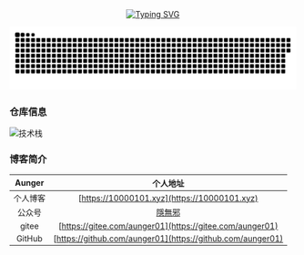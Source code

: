 <div align="center">
  <a href="https://aunger.eu.org">
    <img src="https://readme-typing-svg.demolab.com?font=Fira+Code&pause=1000&color=024EF7&width=435&lines=纵有疾风起，人生不言弃！&center=true&size=27" alt="Typing SVG">
  </a>
</div>


![](https://raw.githubusercontent.com/aunger01/aunger01/output/github-contribution-grid-snake-dark.svg)


### 仓库信息
![技术栈](https://github-readme-stats.vercel.app/api/top-langs/?username=aunger01&layout=compact&theme=tokyonight)   


### 博客简介

| Aunger | 个人地址 |
| :----:| :----: | 
| 个人博客 | [https://10000101.xyz](https://10000101.xyz) | 
| 公众号 | [隱無邪]([https://mp.weixin.qq.com/s/_vgnXoQ8FSobD3OfRAf5gw](https://mp.weixin.qq.com/s/uAw3TORc_gvPpBwQxb1vpg)) | 
| gitee|[https://gitee.com/aunger01](https://gitee.com/aunger01)  | 
| GitHub|[https://github.com/aunger01](https://github.com/aunger01)| 




<!--旧简介
- 👋 Hi, I’m @aunger01
- 👀 I’m interested in : Beauty
- 🌱 I’m currently learning : html/python/Automation of interfaces
- 💞️ I’m looking to collaborate on : null
- 📫 How to reach me : VIP@L1N2.com
-->

<!---
aunger01/aunger01 is a ✨ special ✨ repository because its `README.md` (this file) appears on your GitHub profile.
You can click the Preview link to take a look at your changes.
--->
